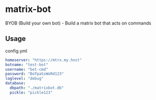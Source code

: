 # matrix-bot
BYOB (Build your own bot) - Build a matrix bot that acts on commands


## Usage


config.yml

```yaml
homeserver: "https://mtrx.my.host"
botname: "test-bot"
username: "bot-cmd"
password: "BoTpaSsWoRd123"
loglevel: "debug"
database:
  dbpath: "./matrixbot.db"
  pickle: "pickle123"
```
